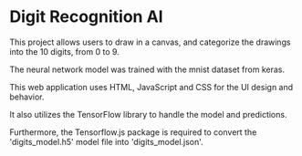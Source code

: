 # Digit Recognition AI

This project allows users to draw in a canvas, and categorize the drawings into the 10 digits, from 0 to 9.

The neural network model was trained with the mnist dataset from keras.

This web application uses HTML, JavaScript and CSS for the UI design and behavior.

It also utilizes the TensorFlow library to handle the model and predictions.

Furthermore, the Tensorflow.js package is required to convert the 'digits_model.h5' model file into 'digits_model.json'.
